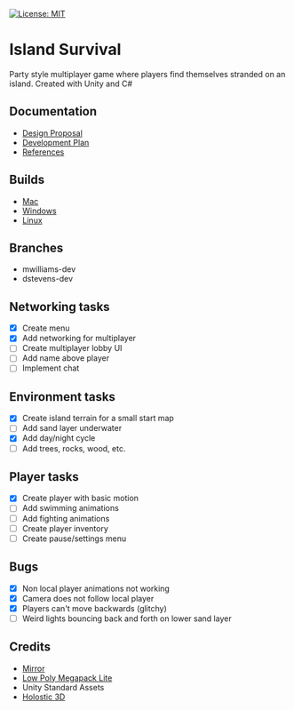 [![License:
MIT](https://img.shields.io/badge/License-MIT-yellow.svg)](https://opensource.org/licenses/MIT)
# Island Survival
Party style multiplayer game where players find themselves stranded on an island. Created with Unity and C#

## Documentation
* [Design Proposal](https://docs.google.com/document/d/1FbOPVJZX48hTGNqMe2t2qABzeU3WrOENPi5IwCZKWS8/edit?usp=sharing)
* [Development Plan](https://docs.google.com/document/d/1cYW2h4LI9lb3jBuvk7qQCOwTIMJvxaB6uxrvRUetLIQ/edit?usp=sharing)
* [References](https://docs.google.com/document/d/1fBh3ZiYylDtKzmZ6vewPdSX88F9IzSUO_zj3Cu2VF6I/edit?usp=sharing)

## Builds
* [Mac](https://www.dropbox.com)
* [Windows](https://www.dropbox.com)
* [Linux](https://www.dropbox.com)

## Branches
* mwilliams-dev
* dstevens-dev

## Networking tasks
- [x] Create menu
- [x] Add networking for multiplayer
- [ ] Create multiplayer lobby UI
- [ ] Add name above player
- [ ] Implement chat

## Environment tasks
- [x] Create island terrain for a small start map
- [ ] Add sand layer underwater
- [x] Add day/night cycle
- [ ] Add trees, rocks, wood, etc.

## Player tasks
- [x] Create player with basic motion
- [ ] Add swimming animations
- [ ] Add fighting animations
- [ ] Create player inventory
- [ ] Create pause/settings menu

## Bugs
- [x] Non local player animations not working
- [x] Camera does not follow local player
- [x] Players can't move backwards (glitchy)
- [ ] Weird lights bouncing back and forth on lower sand layer

## Credits
* [Mirror](https://assetstore.unity.com/packages/tools/network/mirror-129321)
* [Low Poly Megapack Lite](https://assetstore.unity.com/packages/3d/environments/low-poly-megapack-lite-136629)
* Unity Standard Assets
* [Holostic 3D](https://www.youtube.com/channel/UCp_SOgsRYdLfIEWLjM62ZJg)
